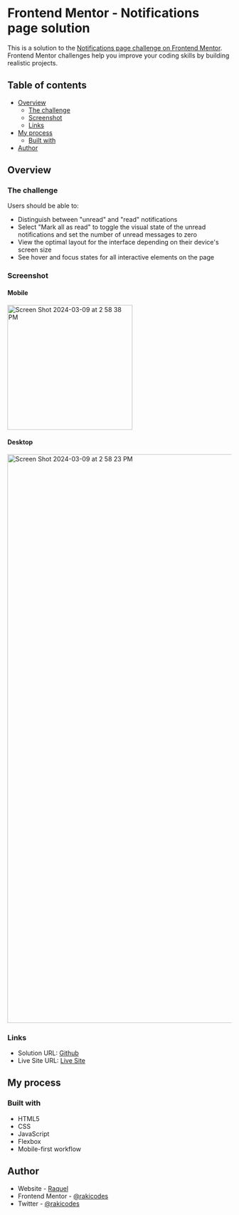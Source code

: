 # Frontend Mentor - Notifications page solution

This is a solution to the [Notifications page challenge on Frontend Mentor](https://www.frontendmentor.io/challenges/notifications-page-DqK5QAmKbC). Frontend Mentor challenges help you improve your coding skills by building realistic projects. 

## Table of contents

- [Overview](#overview)
  - [The challenge](#the-challenge)
  - [Screenshot](#screenshot)
  - [Links](#links)
- [My process](#my-process)
  - [Built with](#built-with)
- [Author](#author)


## Overview

### The challenge

Users should be able to:

- Distinguish between "unread" and "read" notifications
- Select "Mark all as read" to toggle the visual state of the unread notifications and set the number of unread messages to zero
- View the optimal layout for the interface depending on their device's screen size
- See hover and focus states for all interactive elements on the page

### Screenshot

#### Mobile
<img width="281" alt="Screen Shot 2024-03-09 at 2 58 38 PM" src="https://github.com/rakicodes/frontendmentor/assets/101219940/4e42f32c-235c-4462-9646-86daef042f2b">

#### Desktop
<img width="1280" alt="Screen Shot 2024-03-09 at 2 58 23 PM" src="https://github.com/rakicodes/frontendmentor/assets/101219940/9010e3ba-44b8-48ca-b622-f0907658167d">

### Links

- Solution URL: [Github](https://github.com/rakicodes/frontendmentor/tree/main/notificationspage)
- Live Site URL: [Live Site](https://frontendmentorchallenges-rakicodes.netlify.app/notificationspage/)

## My process

### Built with

- HTML5 
- CSS
- JavaScript
- Flexbox
- Mobile-first workflow

## Author

- Website - [Raquel](https://raquelgo.netlify.app/)
- Frontend Mentor - [@rakicodes](https://www.frontendmentor.io/profile/rakicodes)
- Twitter - [@rakicodes](https://www.twitter.com/rakicodes)

